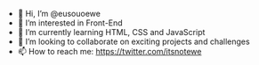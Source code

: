 - 👋 Hi, I’m @eusouoewe
- 👀 I’m interested in Front-End
- 🌱 I’m currently learning HTML, CSS and JavaScript
- 💞️ I’m looking to collaborate on exciting projects and challenges
- 📫 How to reach me: https://twitter.com/itsnotewe
